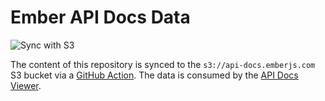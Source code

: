 # Ember API Docs Data

![Sync with S3](https://github.com/ember-learn/ember-api-docs-data/workflows/Sync%20with%20S3/badge.svg)

The content of this repository is synced to the `s3://api-docs.emberjs.com`
S3 bucket via a [GitHub Action](./github/workflows/sync.yml). The data is
consumed by the [API Docs Viewer](https://github.com/ember-learn/ember-api-docs).
